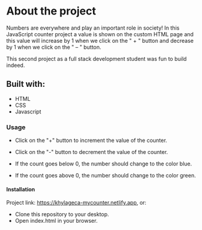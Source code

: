 # About the project

Numbers are everywhere and play an important role in society! In this JavaScript counter project a value is shown on the custom HTML page and this value will increase by 1 when we click on the " + " button and decrease by 1 when we click on the " – " button.

This second project as a full stack development student was fun to build indeed.

## Built with:

* HTML
* CSS
* Javascript

### Usage

* Click on the "+" button to increment the value of the counter.
* Click on the "-" button to decrement the value of the counter.

* If the count goes below 0, the number should change to the color blue.
* If the count goes above 0, the number should change to the color green.

#### Installation

Project link: https://khylageca-mycounter.netlify.app, or:

* Clone this repository to your desktop.
* Open index.html in your browser.

